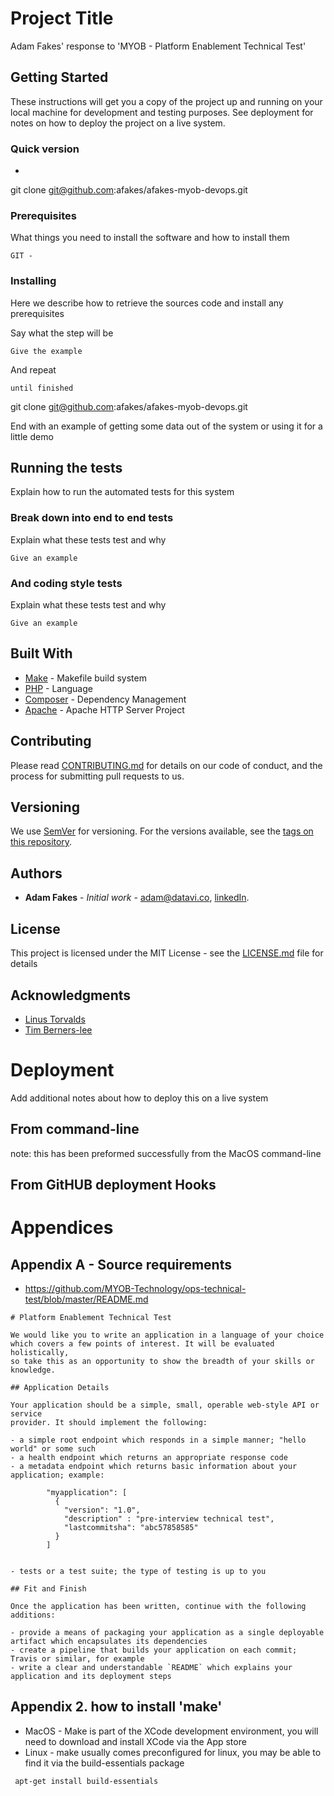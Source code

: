 
# Project Title
  Adam Fakes' response to 'MYOB - Platform Enablement Technical Test'


## Getting Started
These instructions will get you a copy of the project up and running on your local machine for development and testing purposes. See deployment for notes on how to deploy the project on a live system.


### Quick version
- 

git clone git@github.com:afakes/afakes-myob-devops.git 


### Prerequisites


What things you need to install the software and how to install them

```
GIT -  
```

### Installing
Here we describe how to retrieve the sources code and install any prerequisites



Say what the step will be

```
Give the example
```

And repeat

```
until finished
```



git clone git@github.com:afakes/afakes-myob-devops.git


End with an example of getting some data out of the system or using it for a little demo

## Running the tests

Explain how to run the automated tests for this system

### Break down into end to end tests

Explain what these tests test and why

```
Give an example
```

### And coding style tests

Explain what these tests test and why

```
Give an example
```



## Built With

* [Make](https://en.wikipedia.org/wiki/Makefile) - Makefile build system
* [PHP](http://www.php.net/) - Language
* [Composer](https://getcomposer.org/) - Dependency Management
* [Apache](https://httpd.apache.org/) - Apache HTTP Server Project 


## Contributing

Please read [CONTRIBUTING.md](https://gist.github.com/PurpleBooth/b24679402957c63ec426) for details on our code of conduct, and the process for submitting pull requests to us.

## Versioning

We use [SemVer](http://semver.org/) for versioning. For the versions available, see the [tags on this repository](https://github.com/afakes/afakes-myob-devops/tags). 

## Authors

* **Adam Fakes** - *Initial work* - [adam@datavi.co](mailto:adam@datavi.co), [linkedIn](https://www.linkedin.com/in/adamfakes/).  


## License

This project is licensed under the MIT License - see the [LICENSE.md](LICENSE.md) file for details

## Acknowledgments

* [Linus Torvalds](https://en.wikipedia.org/wiki/Linus_Torvalds) 
* [Tim Berners-lee](https://en.wikipedia.org/wiki/Tim_Berners-Lee)


# Deployment
Add additional notes about how to deploy this on a live system

## From command-line
note: this has been preformed successfully from the MacOS command-line 



## From GitHUB deployment Hooks






# Appendices  

## Appendix A - Source requirements
 - https://github.com/MYOB-Technology/ops-technical-test/blob/master/README.md

```
# Platform Enablement Technical Test

We would like you to write an application in a language of your choice
which covers a few points of interest. It will be evaluated holistically,
so take this as an opportunity to show the breadth of your skills or knowledge.

## Application Details

Your application should be a simple, small, operable web-style API or service
provider. It should implement the following:

- a simple root endpoint which responds in a simple manner; "hello world" or some such
- a health endpoint which returns an appropriate response code
- a metadata endpoint which returns basic information about your application; example:

        "myapplication": [
          {
            "version": "1.0",
            "description" : "pre-interview technical test",
            "lastcommitsha": "abc57858585"
          }
        ]


- tests or a test suite; the type of testing is up to you

## Fit and Finish

Once the application has been written, continue with the following additions:

- provide a means of packaging your application as a single deployable artifact which encapsulates its dependencies
- create a pipeline that builds your application on each commit; Travis or similar, for example
- write a clear and understandable `README` which explains your application and its deployment steps
```


## Appendix 2. how to install 'make'

 * MacOS - Make is part of the XCode development environment, you will need to download and install XCode via the App store 
 * Linux - make usually comes preconfigured for linux, you may be able to find it via the build-essentials package
```bash
 apt-get install build-essentials
```

